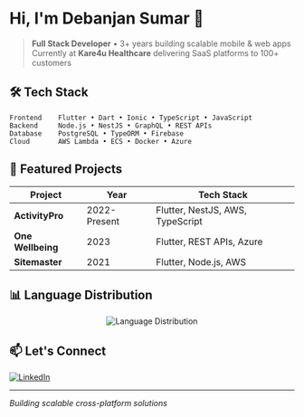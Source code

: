 # Hi, I'm Debanjan Sumar 👋

> **Full Stack Developer** • 3+ years building scalable mobile & web apps  
> Currently at **Kare4u Healthcare** delivering SaaS platforms to 100+ customers

## 🛠️ Tech Stack

```
Frontend    Flutter • Dart • Ionic • TypeScript • JavaScript
Backend     Node.js • NestJS • GraphQL • REST APIs
Database    PostgreSQL • TypeORM • Firebase  
Cloud       AWS Lambda • ECS • Docker • Azure
```

## 🚀 Featured Projects

| Project | Year | Tech Stack |
|---------|------|------------|
| **ActivityPro** | 2022-Present | Flutter, NestJS, AWS, TypeScript |
| **One Wellbeing** | 2023 | Flutter, REST APIs, Azure |
| **Sitemaster** | 2021 | Flutter, Node.js, AWS |

## 📊 Language Distribution

<div align="center">
  <img src="https://github-readme-stats.vercel.app/api/top-langs/?username=debsumar&layout=pie&theme=dark&hide_border=true&bg_color=0D1117&title_color=58A6FF&text_color=C9D1D9" alt="Language Distribution" />
</div>

## 📫 Let's Connect

[![LinkedIn](https://img.shields.io/badge/LinkedIn-0077B5?style=for-the-badge&logo=linkedin&logoColor=white)](https://linkedin.com/in/debsumar/)

---
*Building scalable cross-platform solutions*
